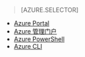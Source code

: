 > [AZURE.SELECTOR]
- [Azure Portal](/documentation/articles/virtual-networks-create-vnet-classic-pportal)
- [Azure 管理门户](/documentation/articles/virtual-networks-create-vnet-classic-portal)
- [Azure PowerShell](/documentation/articles/virtual-networks-create-vnet-classic-netcfg-ps)
- [Azure CLI](/documentation/articles/virtual-networks-create-vnet-classic-cli)

<!---HONumber=69-->